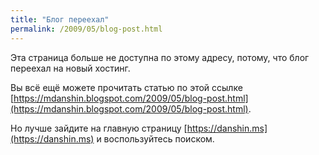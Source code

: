 ```yaml
---
title: "Блог переехал"
permalink: /2009/05/blog-post.html
---
```

Эта страница больше не доступна по этому адресу, потому, что блог переехал на новый хостинг.

Вы всё ещё можете прочитать статью по этой ссылке [https://mdanshin.blogspot.com/2009/05/blog-post.html](https://mdanshin.blogspot.com/2009/05/blog-post.html).

Но лучше зайдите на главную страницу [https://danshin.ms](https://danshin.ms) и воспользуйтесь поиском.